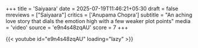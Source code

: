 +++
title = 'Saiyaara'
date = 2025-07-19T11:46:21+05:30
draft = false
mreviews = ["Saiyaara"]
critics = ['Anupama Chopra']
subtitle = "An aching love story that dials the emotion high with a few weaker plot points"
media = 'video'
source = 'e9n4s48zqAU'
score = 7
+++

{{< youtube id="e9n4s48zqAU" loading="lazy" >}}
